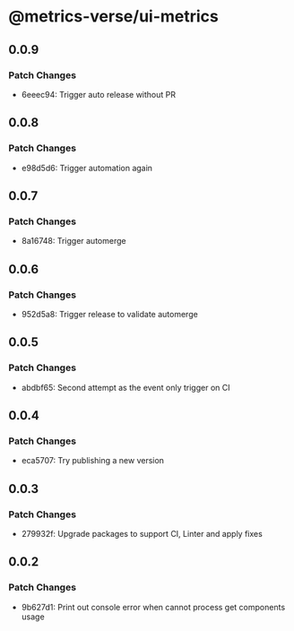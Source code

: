 # @metrics-verse/ui-metrics

## 0.0.9

### Patch Changes

- 6eeec94: Trigger auto release without PR

## 0.0.8

### Patch Changes

- e98d5d6: Trigger automation again

## 0.0.7

### Patch Changes

- 8a16748: Trigger automerge

## 0.0.6

### Patch Changes

- 952d5a8: Trigger release to validate automerge

## 0.0.5

### Patch Changes

- abdbf65: Second attempt as the event only trigger on CI

## 0.0.4

### Patch Changes

- eca5707: Try publishing a new version

## 0.0.3

### Patch Changes

- 279932f: Upgrade packages to support CI, Linter and apply fixes

## 0.0.2

### Patch Changes

- 9b627d1: Print out console error when cannot process get components usage
